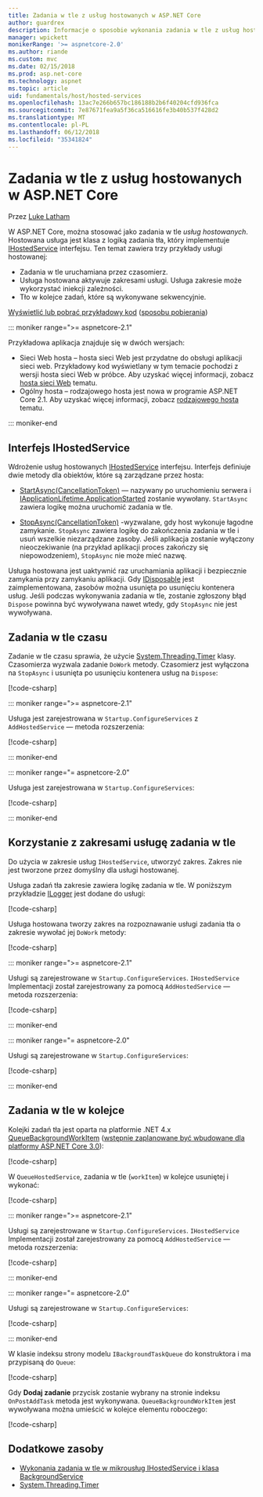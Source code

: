 ```yaml
---
title: Zadania w tle z usług hostowanych w ASP.NET Core
author: guardrex
description: Informacje o sposobie wykonania zadania w tle z usług hostowanych w ASP.NET Core.
manager: wpickett
monikerRange: '>= aspnetcore-2.0'
ms.author: riande
ms.custom: mvc
ms.date: 02/15/2018
ms.prod: asp.net-core
ms.technology: aspnet
ms.topic: article
uid: fundamentals/host/hosted-services
ms.openlocfilehash: 13ac7e266b657bc186188b2b6f40204cfd936fca
ms.sourcegitcommit: 7e87671fea9a5f36ca516616fe3b40b537f428d2
ms.translationtype: MT
ms.contentlocale: pl-PL
ms.lasthandoff: 06/12/2018
ms.locfileid: "35341824"
---
```

# <a name="background-tasks-with-hosted-services-in-aspnet-core"></a>Zadania w tle z usług hostowanych w ASP.NET Core

Przez [Luke Latham](https://github.com/guardrex)

W ASP.NET Core, można stosować jako zadania w tle *usług hostowanych*. Hostowana usługa jest klasa z logiką zadania tła, który implementuje [IHostedService](/dotnet/api/microsoft.extensions.hosting.ihostedservice) interfejsu. Ten temat zawiera trzy przykłady usługi hostowanej:

* Zadania w tle uruchamiana przez czasomierz.
* Usługa hostowana aktywuje zakresami usługi. Usługa zakresie może wykorzystać iniekcji zależności.
* Tło w kolejce zadań, które są wykonywane sekwencyjnie.

[Wyświetlić lub pobrać przykładowy kod](https://github.com/aspnet/Docs/tree/master/aspnetcore/fundamentals/host/hosted-services/samples/) ([sposobu pobierania](xref:tutorials/index#how-to-download-a-sample))

::: moniker range=">= aspnetcore-2.1"

Przykładowa aplikacja znajduje się w dwóch wersjach:

* Sieci Web hosta &ndash; hosta sieci Web jest przydatne do obsługi aplikacji sieci web. Przykładowy kod wyświetlany w tym temacie pochodzi z wersji hosta sieci Web w próbce. Aby uzyskać więcej informacji, zobacz [hosta sieci Web](xref:fundamentals/host/web-host) tematu.
* Ogólny hosta &ndash; rodzajowego hosta jest nowa w programie ASP.NET Core 2.1. Aby uzyskać więcej informacji, zobacz [rodzajowego hosta](xref:fundamentals/host/generic-host) tematu.

::: moniker-end

## <a name="ihostedservice-interface"></a>Interfejs IHostedService

Wdrożenie usług hostowanych [IHostedService](/dotnet/api/microsoft.extensions.hosting.ihostedservice) interfejsu. Interfejs definiuje dwie metody dla obiektów, które są zarządzane przez hosta:

* [StartAsync(CancellationToken)](/dotnet/api/microsoft.extensions.hosting.ihostedservice.startasync) — nazywany po uruchomieniu serwera i [IApplicationLifetime.ApplicationStarted](/dotnet/api/microsoft.aspnetcore.hosting.iapplicationlifetime.applicationstarted) zostanie wywołany. `StartAsync` zawiera logikę można uruchomić zadania w tle.

* [StopAsync(CancellationToken)](/dotnet/api/microsoft.extensions.hosting.ihostedservice.stopasync) -wyzwalane, gdy host wykonuje łagodne zamykanie. `StopAsync` zawiera logikę do zakończenia zadania w tle i usuń wszelkie niezarządzane zasoby. Jeśli aplikacja zostanie wyłączony nieoczekiwanie (na przykład aplikacji proces zakończy się niepowodzeniem), `StopAsync` nie może mieć nazwę.

Usługa hostowana jest uaktywnić raz uruchamiania aplikacji i bezpiecznie zamykania przy zamykaniu aplikacji. Gdy [IDisposable](/dotnet/api/system.idisposable) jest zaimplementowana, zasobów można usunięta po usunięciu kontenera usług. Jeśli podczas wykonywania zadania w tle, zostanie zgłoszony błąd `Dispose` powinna być wywoływana nawet wtedy, gdy `StopAsync` nie jest wywoływana.

## <a name="timed-background-tasks"></a>Zadania w tle czasu

Zadanie w tle czasu sprawia, że użycie [System.Threading.Timer](/dotnet/api/system.threading.timer) klasy. Czasomierza wyzwala zadanie `DoWork` metody. Czasomierz jest wyłączona na `StopAsync` i usunięta po usunięciu kontenera usług na `Dispose`:

[!code-csharp[](hosted-services/samples/2.x/BackgroundTasksSample-WebHost/Services/TimedHostedService.cs?name=snippet1&highlight=15-16,30,37)]

::: moniker range=">= aspnetcore-2.1"

Usługa jest zarejestrowana w `Startup.ConfigureServices` z `AddHostedService` — metoda rozszerzenia:

[!code-csharp[](hosted-services/samples/2.x/BackgroundTasksSample-WebHost/Startup.cs?name=snippet1)]

::: moniker-end

::: moniker range="= aspnetcore-2.0"

Usługa jest zarejestrowana w `Startup.ConfigureServices`:

[!code-csharp[](hosted-services/samples-snapshot/2.x/BackgroundTasksSample-WebHost/Startup.cs?name=snippet1)]

::: moniker-end

## <a name="consuming-a-scoped-service-in-a-background-task"></a>Korzystanie z zakresami usługę zadania w tle

Do użycia w zakresie usług `IHostedService`, utworzyć zakres. Zakres nie jest tworzone przez domyślny dla usługi hostowanej.

Usługa zadań tła zakresie zawiera logikę zadania w tle. W poniższym przykładzie [ILogger](/dotnet/api/microsoft.extensions.logging.ilogger) jest dodane do usługi:

[!code-csharp[](hosted-services/samples/2.x/BackgroundTasksSample-WebHost/Services/ScopedProcessingService.cs?name=snippet1)]

Usługa hostowana tworzy zakres na rozpoznawanie usługi zadania tła o zakresie wywołać jej `DoWork` metody:

[!code-csharp[](hosted-services/samples/2.x/BackgroundTasksSample-WebHost/Services/ConsumeScopedServiceHostedService.cs?name=snippet1&highlight=29-36)]

::: moniker range=">= aspnetcore-2.1"

Usługi są zarejestrowane w `Startup.ConfigureServices`. `IHostedService` Implementacji został zarejestrowany za pomocą `AddHostedService` — metoda rozszerzenia:

[!code-csharp[](hosted-services/samples/2.x/BackgroundTasksSample-WebHost/Startup.cs?name=snippet2)]

::: moniker-end

::: moniker range="= aspnetcore-2.0"

Usługi są zarejestrowane w `Startup.ConfigureServices`:

[!code-csharp[](hosted-services/samples-snapshot/2.x/BackgroundTasksSample-WebHost/Startup.cs?name=snippet2)]

::: moniker-end

## <a name="queued-background-tasks"></a>Zadania w tle w kolejce

Kolejki zadań tła jest oparta na platformie .NET 4.x [QueueBackgroundWorkItem](/dotnet/api/system.web.hosting.hostingenvironment.queuebackgroundworkitem) ([wstępnie zaplanowane być wbudowane dla platformy ASP.NET Core 3.0](https://github.com/aspnet/Hosting/issues/1280)):

[!code-csharp[](hosted-services/samples/2.x/BackgroundTasksSample-WebHost/Services/BackgroundTaskQueue.cs?name=snippet1)]

W `QueueHostedService`, zadania w tle (`workItem`) w kolejce usuniętej i wykonać:

[!code-csharp[](hosted-services/samples/2.x/BackgroundTasksSample-WebHost/Services/QueuedHostedService.cs?name=snippet1&highlight=30-31,35)]

::: moniker range=">= aspnetcore-2.1"

Usługi są zarejestrowane w `Startup.ConfigureServices`. `IHostedService` Implementacji został zarejestrowany za pomocą `AddHostedService` — metoda rozszerzenia:

[!code-csharp[](hosted-services/samples/2.x/BackgroundTasksSample-WebHost/Startup.cs?name=snippet3)]

::: moniker-end

::: moniker range="= aspnetcore-2.0"

Usługi są zarejestrowane w `Startup.ConfigureServices`:

[!code-csharp[](hosted-services/samples-snapshot/2.x/BackgroundTasksSample-WebHost/Startup.cs?name=snippet3)]

::: moniker-end

W klasie indeksu strony modelu `IBackgroundTaskQueue` do konstruktora i ma przypisaną do `Queue`:

[!code-csharp[](hosted-services/samples/2.x/BackgroundTasksSample-WebHost/Pages/Index.cshtml.cs?name=snippet1)]

Gdy **Dodaj zadanie** przycisk zostanie wybrany na stronie indeksu `OnPostAddTask` metoda jest wykonywana. `QueueBackgroundWorkItem` jest wywoływana można umieścić w kolejce elementu roboczego:

[!code-csharp[](hosted-services/samples/2.x/BackgroundTasksSample-WebHost/Pages/Index.cshtml.cs?name=snippet2)]

## <a name="additional-resources"></a>Dodatkowe zasoby

* [Wykonania zadania w tle w mikrousług IHostedService i klasa BackgroundService](/dotnet/standard/microservices-architecture/multi-container-microservice-net-applications/background-tasks-with-ihostedservice)
* [System.Threading.Timer](/dotnet/api/system.threading.timer)

